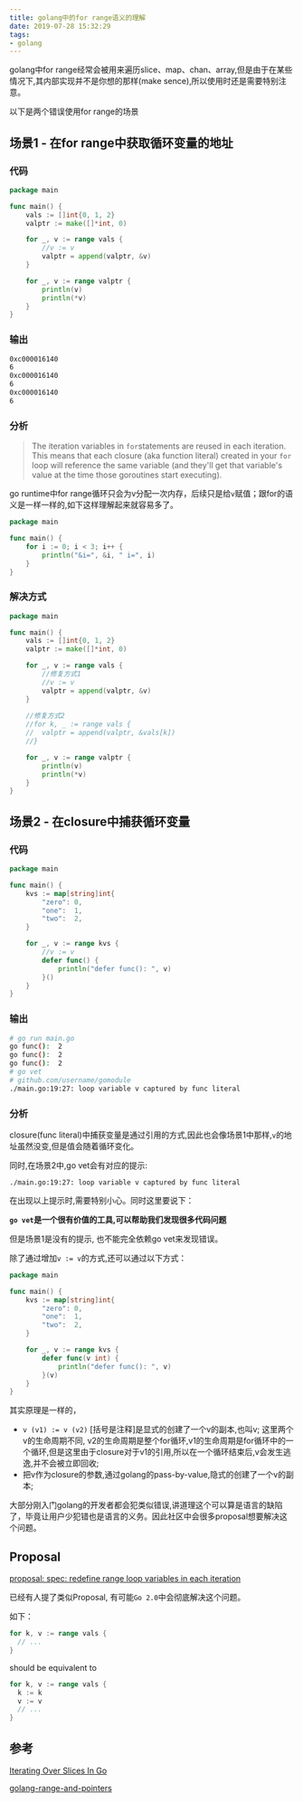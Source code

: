```yaml
---
title: golang中的for range语义的理解
date: 2019-07-28 15:32:29
tags: 
- golang
---
```

golang中for range经常会被用来遍历slice、map、chan、array,但是由于在某些情况下,其内部实现并不是你想的那样(make sence),所以使用时还是需要特别注意。

以下是两个错误使用for range的场景

## 场景1 - 在for range中获取循环变量的地址

### 代码

```go
package main

func main() {
	vals := []int{0, 1, 2}
	valptr := make([]*int, 0)

	for _, v := range vals {
		//v := v
		valptr = append(valptr, &v)
	}

	for _, v := range valptr {
		println(v)
		println(*v)
	}
}
```

### 输出

```bash
0xc000016140
6
0xc000016140
6
0xc000016140
6
```

### 分析

> The iteration variables in `for`statements are reused in each iteration. This means that each closure (aka function literal) created in your `for` loop will reference the same variable (and they'll get that variable's value at the time those goroutines start executing).

go runtime中for range循环只会为v分配一次内存，后续只是给`v`赋值；跟for的语义是一样一样的,如下这样理解起来就容易多了。

```go
package main

func main() {
	for i := 0; i < 3; i++ {
		println("&i=", &i, " i=", i)
	}
}
```

### 解决方式

```go
package main

func main() {
	vals := []int{0, 1, 2}
	valptr := make([]*int, 0)

	for _, v := range vals {
		//修复方式1 
		//v := v
		valptr = append(valptr, &v)
	}
	
	//修复方式2
	//for k, _ := range vals {
	//	valptr = append(valptr, &vals[k])
	//}

	for _, v := range valptr {
		println(v)
		println(*v)
	}
}
```



## 场景2 - 在closure中捕获循环变量

### 代码

```go
package main

func main() {
	kvs := map[string]int{
		"zero": 0,
		"one":  1,
		"two":  2,
	}

	for _, v := range kvs {
		//v := v
		defer func() {
			println("defer func(): ", v)
		}()
	}
}
```

### 输出

```bash
# go run main.go 
go func():  2
go func():  2
go func():  2
# go vet
# github.com/username/gomodule
./main.go:19:27: loop variable v captured by func literal
```

### 分析

closure(func literal)中捕获变量是通过引用的方式,因此也会像场景1中那样,`v`的地址虽然没变,但是值会随着循环变化。

同时,在场景2中,go vet会有对应的提示:

`./main.go:19:27: loop variable v captured by func literal`

在出现以上提示时,需要特别小心。同时这里要说下：

**`go vet`是一个很有价值的工具,可以帮助我们发现很多代码问题**

但是场景1是没有的提示, 也不能完全依赖go vet来发现错误。

除了通过增加`v := v`的方式,还可以通过以下方式：

```go
package main

func main() {
	kvs := map[string]int{
		"zero": 0,
		"one":  1,
		"two":  2,
	}

	for _, v := range kvs {
		defer func(v int) {
			println("defer func(): ", v)
		}(v)
	}
}
```

其实原理是一样的，

- `v (v1) := v (v2)` [括号是注释]是显式的创建了一个v的副本,也叫v;  这里两个v的生命周期不同, v2的生命周期是整个for循环,v1的生命周期是for循环中的一个循环,但是这里由于closure对于v1的引用,所以在一个循环结束后,v会发生逃逸,并不会被立即回收;
- 把v作为closure的参数,通过golang的pass-by-value,隐式的创建了一个v的副本;

大部分刚入门golang的开发者都会犯类似错误,讲道理这个可以算是语言的缺陷了，毕竟让用户少犯错也是语言的义务。因此社区中会很多proposal想要解决这个问题。




## Proposal

[proposal: spec: redefine range loop variables in each iteration](https://github.com/golang/go/issues/20733)

已经有人提了类似Proposal, 有可能`Go 2.0`中会彻底解决这个问题。

如下：

```go
for k, v := range vals {
  // ...
}
```

should be equivalent to

```go
for k, v := range vals {
  k := k
  v := v
  // ...
}
```

## 参考

[Iterating Over Slices In Go](https://www.ardanlabs.com/blog/2013/09/iterating-over-slices-in-go.html)

[golang-range-and-pointers](https://tam7t.com/golang-range-and-pointers/)


